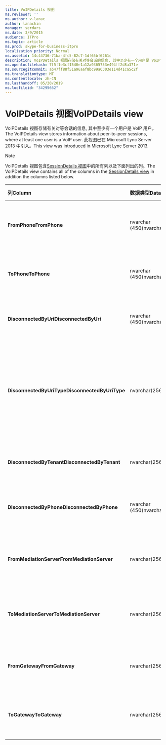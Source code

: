 ```yaml
---
title: VoIPDetails 视图
ms.reviewer: ''
ms.author: v-lanac
author: lanachin
manager: serdars
ms.date: 3/9/2015
audience: ITPro
ms.topic: article
ms.prod: skype-for-business-itpro
localization_priority: Normal
ms.assetid: 14c44736-71ba-4fc5-82c7-1df65bf6261c
description: VoIPDetails 视图存储有关对等会话的信息, 其中至少有一个用户是 VoIP 用户。 此视图已在 Microsoft Lync Server 2013 中引入。
ms.openlocfilehash: 7f5f1e3cf1540e1a12a9365753e494ff2d8a371e
ms.sourcegitcommit: ab47ff88f51a96aaf8bc99a6303e114d41ca5c2f
ms.translationtype: MT
ms.contentlocale: zh-CN
ms.lasthandoff: 05/20/2019
ms.locfileid: "34295662"
---
```

# <a name="voipdetails-view"></a><span data-ttu-id="16819-104">VoIPDetails 视图</span><span class="sxs-lookup"><span data-stu-id="16819-104">VoIPDetails view</span></span>
 
<span data-ttu-id="16819-105">VoIPDetails 视图存储有关对等会话的信息, 其中至少有一个用户是 VoIP 用户。</span><span class="sxs-lookup"><span data-stu-id="16819-105">The VoIPDetails view stores information about peer-to-peer sessions, where at least one user is a VoIP user.</span></span> <span data-ttu-id="16819-106">此视图已在 Microsoft Lync Server 2013 中引入。</span><span class="sxs-lookup"><span data-stu-id="16819-106">This view was introduced in Microsoft Lync Server 2013.</span></span>
  
> [!NOTE]
> <span data-ttu-id="16819-107">VoIPDetails 视图包含[SessionDetails 视图](sessiondetails-0.md)中的所有列以及下面列出的列。</span><span class="sxs-lookup"><span data-stu-id="16819-107">The VoIPDetails view contains all of the columns in the [SessionDetails view](sessiondetails-0.md) in addition the columns listed below.</span></span>
  
|<span data-ttu-id="16819-108">**列**</span><span class="sxs-lookup"><span data-stu-id="16819-108">**Column**</span></span>|<span data-ttu-id="16819-109">**数据类型**</span><span class="sxs-lookup"><span data-stu-id="16819-109">**Data Type**</span></span>|<span data-ttu-id="16819-110">**详细信息**</span><span class="sxs-lookup"><span data-stu-id="16819-110">**Details**</span></span>|
|:-----|:-----|:-----|
|<span data-ttu-id="16819-111">**FromPhone**</span><span class="sxs-lookup"><span data-stu-id="16819-111">**FromPhone**</span></span> <br/> |<span data-ttu-id="16819-112">nvarchar (450)</span><span class="sxs-lookup"><span data-stu-id="16819-112">nvarchar(450)</span></span>  <br/> |<span data-ttu-id="16819-113">启动会话的用户的电话 URI。</span><span class="sxs-lookup"><span data-stu-id="16819-113">Phone URI of the user who started the session.</span></span>  <br/> |
|<span data-ttu-id="16819-114">**ToPhone**</span><span class="sxs-lookup"><span data-stu-id="16819-114">**ToPhone**</span></span> <br/> |<span data-ttu-id="16819-115">nvarchar (450)</span><span class="sxs-lookup"><span data-stu-id="16819-115">nvarchar(450)</span></span>  <br/> |<span data-ttu-id="16819-116">加入会话的用户的电话 URI。</span><span class="sxs-lookup"><span data-stu-id="16819-116">Phone URI of the user who joined the session.</span></span>  <br/> |
|<span data-ttu-id="16819-117">**DisconnectedByUri**</span><span class="sxs-lookup"><span data-stu-id="16819-117">**DisconnectedByUri**</span></span> <br/> |<span data-ttu-id="16819-118">nvarchar (450)</span><span class="sxs-lookup"><span data-stu-id="16819-118">nvarchar(450)</span></span>  <br/> |<span data-ttu-id="16819-119">断开会话的用户的 URI。</span><span class="sxs-lookup"><span data-stu-id="16819-119">URI of the user who disconnected the session.</span></span>  <br/> |
|<span data-ttu-id="16819-120">**DisconnectedByUriType**</span><span class="sxs-lookup"><span data-stu-id="16819-120">**DisconnectedByUriType**</span></span> <br/> |<span data-ttu-id="16819-121">nvarchar(256)</span><span class="sxs-lookup"><span data-stu-id="16819-121">nvarchar(256)</span></span>  <br/> |<span data-ttu-id="16819-122">断开会话的用户的 URI 类型。</span><span class="sxs-lookup"><span data-stu-id="16819-122">Type of URI of the user who disconnected the session.</span></span> <span data-ttu-id="16819-123">有关详细信息, 请参阅[UriTypes 表](uritypes.md)。</span><span class="sxs-lookup"><span data-stu-id="16819-123">See the [UriTypes table](uritypes.md) for more information.</span></span> <br/> |
|<span data-ttu-id="16819-124">**DisconnectedByTenant**</span><span class="sxs-lookup"><span data-stu-id="16819-124">**DisconnectedByTenant**</span></span> <br/> |<span data-ttu-id="16819-125">nvarchar(256)</span><span class="sxs-lookup"><span data-stu-id="16819-125">nvarchar(256)</span></span>  <br/> |<span data-ttu-id="16819-126">断开会话的用户的租户。</span><span class="sxs-lookup"><span data-stu-id="16819-126">Tenant of the user who disconnected the session.</span></span>  <br/> |
|<span data-ttu-id="16819-127">**DisconnectedByPhone**</span><span class="sxs-lookup"><span data-stu-id="16819-127">**DisconnectedByPhone**</span></span> <br/> |<span data-ttu-id="16819-128">nvarchar (450)</span><span class="sxs-lookup"><span data-stu-id="16819-128">nvarchar(450)</span></span>  <br/> |<span data-ttu-id="16819-129">断开会话的用户的电话 URI。</span><span class="sxs-lookup"><span data-stu-id="16819-129">Phone URI of the user who disconnected the session.</span></span>  <br/> |
|<span data-ttu-id="16819-130">**FromMediationServer**</span><span class="sxs-lookup"><span data-stu-id="16819-130">**FromMediationServer**</span></span> <br/> |<span data-ttu-id="16819-131">nvarchar(256)</span><span class="sxs-lookup"><span data-stu-id="16819-131">nvarchar(256)</span></span>  <br/> |<span data-ttu-id="16819-132">启动会话的用户所使用的中介服务器。</span><span class="sxs-lookup"><span data-stu-id="16819-132">Mediation Server used by the user who started the session.</span></span>  <br/> |
|<span data-ttu-id="16819-133">**ToMediationServer**</span><span class="sxs-lookup"><span data-stu-id="16819-133">**ToMediationServer**</span></span> <br/> |<span data-ttu-id="16819-134">nvarchar(256)</span><span class="sxs-lookup"><span data-stu-id="16819-134">nvarchar(256)</span></span>  <br/> |<span data-ttu-id="16819-135">加入会话的用户所使用的中介服务器。</span><span class="sxs-lookup"><span data-stu-id="16819-135">Mediation Server used by the user who joined the session.</span></span>  <br/> |
|<span data-ttu-id="16819-136">**FromGateway**</span><span class="sxs-lookup"><span data-stu-id="16819-136">**FromGateway**</span></span> <br/> |<span data-ttu-id="16819-137">nvarchar(256)</span><span class="sxs-lookup"><span data-stu-id="16819-137">nvarchar(256)</span></span>  <br/> |<span data-ttu-id="16819-138">启动会话的用户所使用的网关。</span><span class="sxs-lookup"><span data-stu-id="16819-138">Gateway used by the user who started the session.</span></span>  <br/> |
|<span data-ttu-id="16819-139">**ToGateway**</span><span class="sxs-lookup"><span data-stu-id="16819-139">**ToGateway**</span></span> <br/> |<span data-ttu-id="16819-140">nvarchar(256)</span><span class="sxs-lookup"><span data-stu-id="16819-140">nvarchar(256)</span></span>  <br/> |<span data-ttu-id="16819-141">加入会话的用户所使用的网关。</span><span class="sxs-lookup"><span data-stu-id="16819-141">Gateway used by the user who joined the session.</span></span>  <br/> |
   

